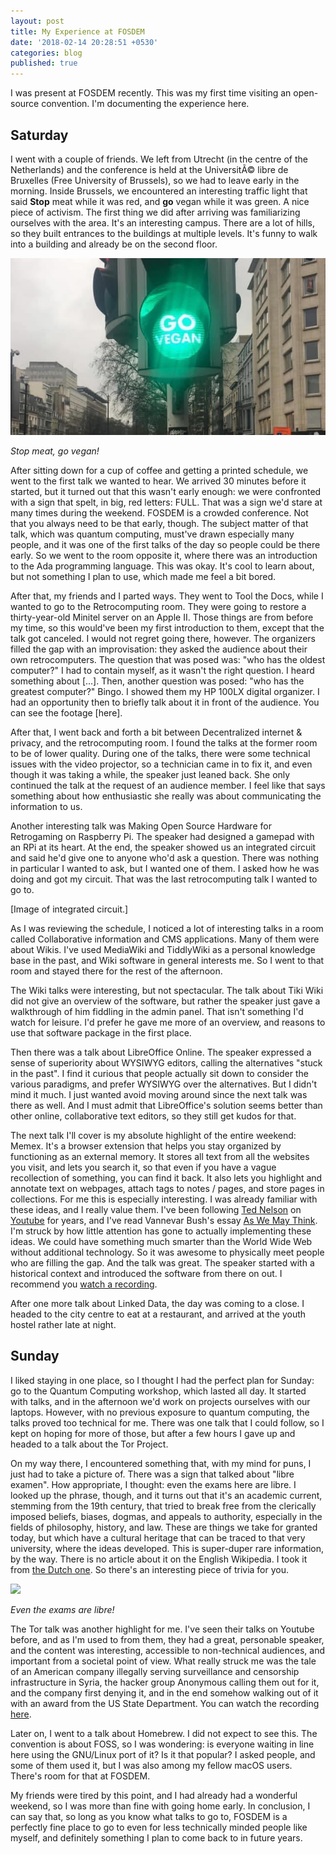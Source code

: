 ```yaml
---
layout: post
title: My Experience at FOSDEM
date: '2018-02-14 20:28:51 +0530'
categories: blog
published: true
---
```

I was present at FOSDEM recently. This was my first time visiting an open-source convention. I'm documenting the experience here.

## Saturday
I went with a couple of friends. We left from Utrecht (in the centre of the Netherlands) and the conference is held at the UniversitÃ© libre de Bruxelles (Free University of Brussels), so we had to leave early in the morning. Inside Brussels, we encountered an interesting traffic light that said **Stop** meat while it was red, and **go** vegan while it was green. A nice piece of activism. The first thing we did after arriving was familiarizing ourselves with the area. It's an interesting campus. There are a lot of hills, so they built entrances to the buildings at multiple levels. It's funny to walk into a building and already be on the second floor.

![](https://raw.githubusercontent.com/Excerion/excerion.github.io/master/blog/_posts/livekindly_go_vegan_traffic_light.jpg)

*Stop meat, go vegan!*

After sitting down for a cup of coffee and getting a printed schedule, we went to the first talk we wanted to hear. We arrived 30 minutes before it started, but it turned out that this wasn't early enough: we were confronted with a sign that spelt, in big, red letters: FULL. That was a sign we'd stare at many times during the weekend. FOSDEM is a crowded conference. Not that you always need to be that early, though. The subject matter of that talk, which was quantum computing, must've drawn especially many people, and it was one of the first talks of the day so people could be there early. So we went to the room opposite it, where there was an introduction to the Ada programming language. This was okay. It's cool to learn about, but not something I plan to use, which made me feel a bit bored.

After that, my friends and I parted ways. They went to Tool the Docs, while I wanted to go to the Retrocomputing room. They were going to restore a thirty-year-old Minitel server on an Apple II. Those things are from before my time, so this would've been my first introduction to them, except that the talk got canceled. I would not regret going there, however. The organizers filled the gap with an improvisation: they asked the audience about their own retrocomputers. The question that was posed was: "who has the oldest computer?" I had to contain myself, as it wasn't the right question. I heard something about [...]. Then, another question was posed: "who has the greatest computer?" Bingo. I showed them my HP 100LX digital organizer. I had an opportunity then to briefly talk about it in front of the audience. You can see the footage [here].

After that, I went back and forth a bit between Decentralized internet & privacy, and the retrocomputing room. I found the talks at the former room to be of lower quality. During one of the talks, there were some technical issues with the video projector, so a technician came in to fix it, and even though it was taking a while, the speaker just leaned back. She only continued the talk at the request of an audience member. I feel like that says something about how enthusiastic she really was about communicating the information to us.

Another interesting talk was Making Open Source Hardware for Retrogaming on Raspberry Pi. The speaker had designed a gamepad with an RPi at its heart. At the end, the speaker showed us an integrated circuit and said he'd give one to anyone who'd ask a question. There was nothing in particular I wanted to ask, but I wanted one of them. I asked how he was doing and got my circuit. That was the last retrocomputing talk I wanted to go to.

[Image of integrated circuit.]

As I was reviewing the schedule, I noticed a lot of interesting talks in a room called Collaborative information and CMS applications. Many of them were about Wikis. I've used MediaWiki and TiddlyWiki as a personal knowledge base in the past, and Wiki software in general interests me. So I went to that room and stayed there for the rest of the afternoon.

The Wiki talks were interesting, but not spectacular. The talk about Tiki Wiki did not give an overview of the software, but rather the speaker just gave a walkthrough of him fiddling in the admin panel. That isn't something I'd watch for leisure. I'd prefer he gave me more of an overview, and reasons to use that software package in the first place.

Then there was a talk about LibreOffice Online. The speaker expressed a sense of superiority about WYSIWYG editors, calling the alternatives "stuck in the past". I find it curious that people actually sit down to consider the various paradigms, and prefer WYSIWYG over the alternatives. But I didn't mind it much. I just wanted avoid moving around since the next talk was there as well. And I must admit that LibreOffice's solution seems better than other online, collaborative text editors, so they still get kudos for that.

The next talk I'll cover is my absolute highlight of the entire weekend: Memex. It's a browser extension that helps you stay organized by functioning as an external memory. It stores all text from all the websites you visit, and lets you search it, so that even if you have a vague recollection of something, you can find it back. It also lets you highlight and annotate text on webpages, attach tags to notes / pages, and store pages in collections. For me this is especially interesting. I was already familiar with these ideas, and I really value them. I've been following [Ted Nelson](https://en.wikipedia.org/wiki/Ted_Nelson) on [Youtube](https://www.youtube.com/user/TheTedNelson/videos) for years, and I've read Vannevar Bush's essay [As We May Think](https://www.theatlantic.com/magazine/archive/1945/07/as-we-may-think/303881/). I'm struck by how little attention has gone to actually implementing these ideas. We could have something much smarter than the World Wide Web without additional technology. So it was awesome to physically meet people who are filling the gap. And the talk was great. The speaker started with a historical context and introduced the software from there on out. I recommend you [watch a recording](https://mirror.as35701.net/video.fosdem.org/2019/UD2.119/collab_mcwr.webm).

After one more talk about Linked Data, the day was coming to a close. I headed to the city centre to eat  at a restaurant, and arrived at the youth hostel rather late at night.

## Sunday
I liked staying in one place, so I thought I had the perfect plan for Sunday: go to the Quantum Computing workshop, which lasted all day. It started with talks, and in the afternoon we'd work on projects ourselves with our laptops. However, with no previous exposure to quantum computing, the talks proved too technical for me. There was one talk that I could follow, so I kept on hoping for more of those, but after a few hours I gave up and headed to a talk about the Tor Project.

On my way there, I encountered something that, with my mind for puns, I just had to take a picture of. There was a sign that talked about "libre examen". How appropriate, I thought: even the exams here are libre. I looked up the phrase, though, and it turns out that it's an academic current, stemming from the 19th century, that tried to break free from the clerically imposed beliefs, biases, dogmas, and appeals to authority, especially in the fields of philosophy, history, and law. These are things we take for granted today, but which have a cultural heritage that can be traced to that very university, where the ideas developed. This is super-duper rare information, by the way. There is no article about it on the English Wikipedia. I took it from [the Dutch one](https://nl.wikipedia.org/wiki/Vrij_onderzoek). So there's an interesting piece of trivia for you.

![](https://raw.githubusercontent.com/Excerion/excerion.github.io/master/blog/_posts/IMG_20190202_1447112.jpg)

*Even the exams are libre!*

The Tor talk was another highlight for me. I've seen their talks on Youtube before, and as I'm used to from them, they had a great, personable speaker, and the content was interesting, accessible to non-technical audiences, and important from a societal point of view. What really struck me was the tale of an American company illegally serving surveillance and censorship infrastructure in Syria, the hacker group Anonymous calling them out for it, and the company first denying it, and in the end somehow walking out of it with an award from the US State Department. You can watch the recording [here](https://ftp.belnet.be/mirror/FOSDEM/2019/Janson/tor_project.mp4).

Later on, I went to a talk about Homebrew. I did not expect to see this. The convention is about FOSS, so I was wondering: is everyone waiting in line here using the GNU/Linux port of it? Is it that popular? I asked people, and some of them used it, but I was also among my fellow macOS users. There's room for that at FOSDEM.

My friends were tired by this point, and I had already had a wonderful weekend, so I was more than fine with going home early. In conclusion, I can say that, so long as you know what talks to go to, FOSDEM is a perfectly fine place to go to even for less technically minded people like myself, and definitely something I plan to come back to in future years.

